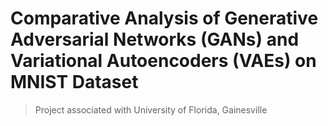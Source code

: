 # Comparative Analysis of Generative Adversarial Networks (GANs) and Variational Autoencoders (VAEs) on MNIST Dataset

> Project associated with University of Florida, Gainesville